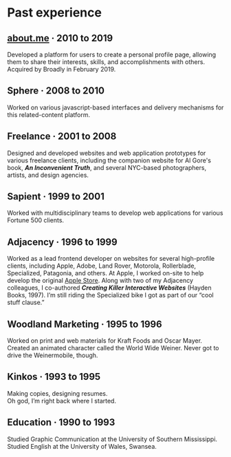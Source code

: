 # Past experience

## [**about.me**](https://about.me) · 2010 to 2019

Developed a platform for users to create a personal profile page, allowing them to share their interests, skills, and accomplishments with others. Acquired by Broadly in February 2019.

## **Sphere** · 2008 to 2010

Worked on various javascript-based interfaces and delivery mechanisms for this related-content platform.

## **Freelance** · 2001 to 2008

Designed and developed websites and web application prototypes for various freelance clients, including the companion website for Al Gore's book, <em>**An Inconvenient Truth**</em>, and several NYC-based photographers, artists, and design agencies.

## **Sapient** · 1999 to 2001

Worked with multidisciplinary teams to develop web applications for various Fortune 500 clients.

## **Adjacency** · 1996 to 1999

Worked as a lead frontend developer on websites for several high-profile clients, including Apple, Adobe, Land Rover, Motorola, Rollerblade, Specialized, Patagonia, and others. At Apple, I worked on-site to help develop the original [Apple Store](https://store.apple.com). Along with two of my Adjacency colleagues, I co-authored <em>**Creating Killer Interactive Websites**</em> (Hayden Books, 1997). I’m still riding the Specialized bike I got as part of our “cool stuff clause.”

## **Woodland Marketing** · 1995 to 1996

Worked on print and web materials for Kraft Foods and Oscar Mayer. Created an animated character called the World Wide Weiner. Never got to drive the Weinermobile, though.

## **Kinkos** · 1993 to 1995

Making copies, designing resumes.<br/>Oh god, I’m right back where I started.

## **Education** · 1990 to 1993

Studied Graphic Communication at the University of Southern Mississippi. Studied English at the University of Wales, Swansea.
